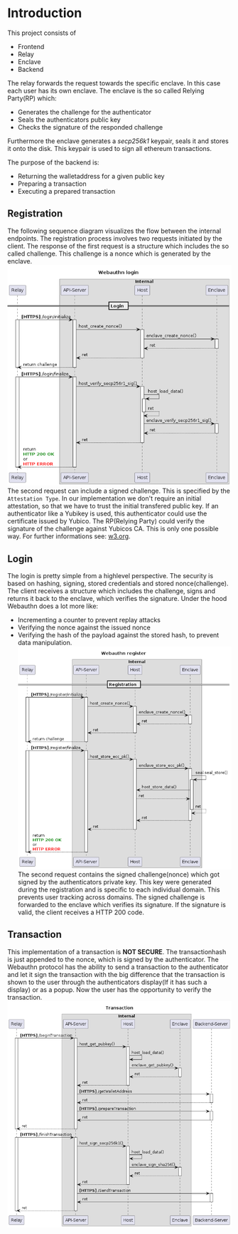 # Introduction
This project consists of
* Frontend
* Relay
* Enclave
* Backend

The relay forwards the request towards the specific enclave. In this case each user has its own enclave. The enclave is the so called Relying Party(RP) which:
* Generates the challenge for the authenticator
* Seals the authenticators public key
* Checks the signature of the responded challenge

Furthermore the enclave generates a *secp256k1* keypair, seals it and stores it onto the disk. This keypair is used to sign all ethereum transactions.

The purpose of the backend is:
* Returning the walletaddress for a given public key
* Preparing a transaction
* Executing a prepared transaction

## Registration
The following sequence diagram visualizes the flow between the internal endpoints.
The registration process involves two requests initiated by the client. The response of the first request is a structure which includes the so called challenge. This challenge is a nonce which is generated by the enclave.
![registration](png/puml/login/login.png)
The second request can include a signed challenge. This is specified by the `Attestation Type`. In our implementation we don't require an initial attestation, so that we have to trust the initial transfered public key. If an authenticator like a Yubikey is used, this authenticator could use the certificate issued by Yubico. The RP(Relying Party) could verify the signature of the challenge against Yubicos CA. This is only one possible way. For further informations see: [w3.org](https://www.w3.org/TR/webauthn/#sctn-attestation-types).

## Login
The login is pretty simple from a highlevel perspective. The security is based on hashing, signing, stored credentials and stored nonce(challenge). The client receives a structure which includes the challenge, signs and returns it back to the enclave, which verifies the signature. Under the hood Webauthn does a lot more like:
* Incrementing a counter to prevent replay attacks
* Verifying the nonce against the issued nonce
* Verifying the hash of the payload against the stored hash, to prevent data manipulation.
![login](png/puml/register/register.png)
The second request contains the signed challenge(nonce) which got signed by the authenticators private key. This key were generated during the registration and is specific to each individual domain. This prevents user tracking across domains. The signed challenge is forwarded to the enclave which verifies its signature. If the signature is valid, the client receives a HTTP 200 code.

## Transaction
This implementation of a transaction is **NOT SECURE**. The transactionhash is just appended to the nonce, which is signed by the authenticator. The Webauthn protocol has the ability to send a transaction to the authenticator and let it sign the transaction with the big difference that the transaction is shown to the user through the authenticators display(If it has such a display) or as a popup. Now the user has the opportunity to verify the transaction.
![transaction](png/puml/transaction/Transaction.png)

